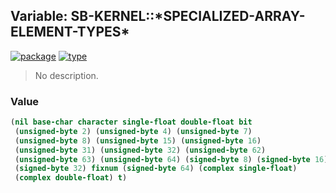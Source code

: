 ## Variable: SB-KERNEL::\*SPECIALIZED-ARRAY-ELEMENT-TYPES\*
[![package](https://img.shields.io/badge/Package-SB--KERNEL-5f9ea0.svg?style=social&colorA=999999)](../) [![type](https://img.shields.io/badge/Type-Variable-5f9ea0.svg?style=social&colorA=999999)](../#variable) 

> No description.

### Value
```cl
(nil base-char character single-float double-float bit
 (unsigned-byte 2) (unsigned-byte 4) (unsigned-byte 7)
 (unsigned-byte 8) (unsigned-byte 15) (unsigned-byte 16)
 (unsigned-byte 31) (unsigned-byte 32) (unsigned-byte 62)
 (unsigned-byte 63) (unsigned-byte 64) (signed-byte 8) (signed-byte 16)
 (signed-byte 32) fixnum (signed-byte 64) (complex single-float)
 (complex double-float) t)
```
